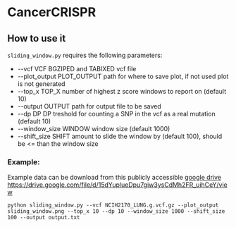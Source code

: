 # CancerCRISPR

## How to use it
`sliding_window.py` requires the following parameters:
* --vcf VCF BGZIPED and TABIXED vcf file
* --plot_output PLOT_OUTPUT path for where to save plot, if not used plot is not generated
* --top_x TOP_X         number of highest z score windows to report on (default 10)
* --output OUTPUT       path for output file to be saved
* --dp DP               DP treshold for counting a SNP in the vcf as a real mutation (default 10)
* --window_size WINDOW  window size (default 1000)
* --shift_size SHIFT    amount to slide the window by (default 100), should be <= than the window size

### Example:
Example data can be download from this publicly accessible [google drive](https://drive.google.com/file/d/15dYuplueDpu7giw3ysCdMh2FR_uihCeY/view) https://drive.google.com/file/d/15dYuplueDpu7giw3ysCdMh2FR_uihCeY/view


`python sliding_window.py --vcf NCIH2170_LUNG.g.vcf.gz --plot_output sliding_window.png --top_x 10 --dp 10 --window_size 1000 --shift_size 100 --output output.txt`
